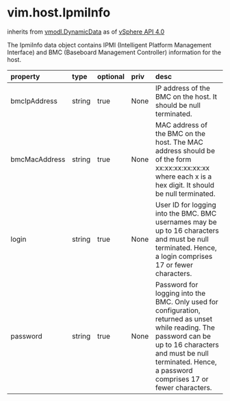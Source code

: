 vim.host.IpmiInfo
=================
inherits from [vmodl.DynamicData](docs/vmodl.DynamicData.md)
as of [vSphere API 4.0](vim.version.md#vim.version.version5)


The IpmiInfo data object contains IPMI (Intelligent Platform Management Interface)    and BMC (Baseboard Management Controller) information for the host.

| property | type | optional | priv | desc |
|:---------|:-----|:---------|:-----|:-----|
| bmcIpAddress | string | true | None | IP address of the BMC on the host. It should be null terminated. |
| bmcMacAddress | string | true | None | MAC address of the BMC on the host. The MAC address should be of the    form xx:xx:xx:xx:xx:xx where each x is a hex digit. It should be null   terminated. |
| login | string | true | None | User ID for logging into the BMC. BMC usernames may be up to 16    characters and must be null terminated. Hence, a login comprises    17 or fewer characters. |
| password | string | true | None | Password for logging into the BMC. Only used for configuration, returned as unset    while reading. The password can be up to 16 characters and must be null   terminated. Hence, a password comprises 17 or fewer characters. |



